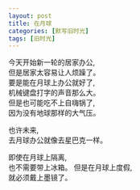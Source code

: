```yaml
---
layout: post
title: 在月球
categories: [默写旧时光]
tags: [旧时光]
---
```


今天开始新一轮的居家办公,   
但是居家太容易让人烦躁了。   
要是能在月球上办公就好了,  
机械键盘打字的声音那么大。  
但是也可能吃不上自嗨锅了,  
因为没有地球那样的大气压。  

也许未来,    
去月球办公就像去星巴克一样。  

即使在月球上隔离,  
也不需要带上冰箱。 
但是在月球上度假,   
就必须戴上墨镜了。  
